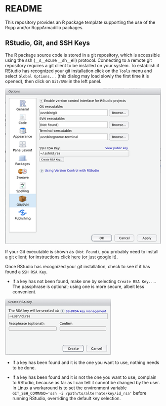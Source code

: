 # README #

This repository provides an R package template supporting the use of the Rcpp
and/or RcppArmadillo packages.

## RStudio, Git, and SSH Keys

The R package source code is stored in a git repository, which is accessible using the ssh (__s__ecure __sh__ell) protocol. Connecting to a remote git repository requires a git client to be installed on your system. To establish if RStudio has recognized your git installation click on the `Tools` menu and select `Global Options...` (this dialog may load slowly the first time it is opened), then click on `Git/SVN` in the left panel.

![RStudio global options](./help/images/SSHKey.png)

If your Git executable is shown as `(Not Found)`, you probably need to install a git client; for instructions click [here](https://www.atlassian.com/git/tutorials/install-git) (or just google it).

Once RStudio has recognized your git installation, check to see if it has found a `SSH RSA Key`. 

- If a key has not been found, make one by selecting `Create RSA Key...`. The passphrase is optional; using one is more secure, albeit less convenient. 

![Create RSA Key](./help/images/CreateRSAKey.png)
    
- If a key has been found and it is the one you want to use, nothing needs to be done.
    
- If a key has been found and it is not the one you want to use, complain to RStudio, because as far as I can tell it cannot be changed by the user. In Linux a workaround is to set the environment variable `GIT_SSH_COMMAND='ssh -i /path/to/alternate/key/id_rsa'` before running RStudio, overriding the default key selection.

